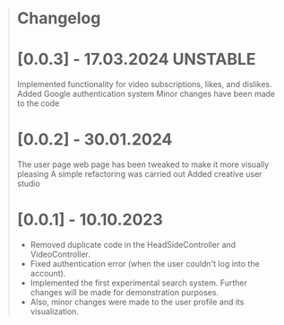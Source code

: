 ># Changelog
> # [0.0.3] - 17.03.2024 UNSTABLE
> Implemented functionality for video subscriptions, likes, and dislikes.
> Added Google authentication system
> Minor changes have been made to the code
> # [0.0.2] - 30.01.2024
> The user page web page has been tweaked to make it more visually pleasing
> A simple refactoring was carried out
> Added creative user studio
># [0.0.1] - 10.10.2023
>- Removed duplicate code in the HeadSideController and VideoController.
>- Fixed authentication error (when the user couldn't log into the account).
>- Implemented the first experimental search system. Further changes will be made for demonstration purposes.
>- Also, minor changes were made to the user profile and its visualization.
